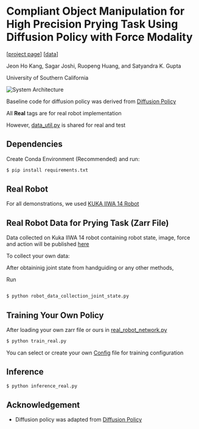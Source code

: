 # Compliant Object Manipulation for High Precision Prying Task Using Diffusion Policy with Force Modality

[[project page](https://rros-lab.github.io/diffusion-with-force.github.io/)] [[data](https://drive.google.com/drive/folders/1Mgbf2isA3XL6OeCrQGP3ahebH5lbbQgB?usp=drive_link)]

Jeon Ho Kang, Sagar Joshi, Ruopeng Huang, and Satyandra K. Gupta

University of Southern California

![System Architecture](imgs/overview_system.png)

Baseline code for diffusion policy was derived from [Diffusion Policy](https://github.com/real-stanford/diffusion_policy)

All  **Real** tags are for real robot implementation

However, [data_util.py](data_util.py) is shared for real and test


## Dependencies

Create Conda Environment (Recommended) and run:


```bash
$ pip install requirements.txt
```

## Real Robot 

For all demonstrations, we used [KUKA IIWA 14 Robot](https://www.kuka.com/en-de/products/robot-systems/industrial-robots/lbr-iiwa)


## Real Robot Data for Prying Task (Zarr File)
Data collected on Kuka IIWA 14 robot containing robot state, image, force and action will be published [here](https://drive.google.com/drive/folders/1Mgbf2isA3XL6OeCrQGP3ahebH5lbbQgB?usp=drive_link)


To collect your own data:

After obtaininig joint state from handguiding or any other methods,

Run

```bash

$ python robot_data_collection_joint_state.py

```


## Training Your Own Policy


After loading your own zarr file or ours in [real_robot_network.py](real_robot_network.py)

```bash
$ python train_real.py
```

You can select or create your own [Config](config) file for training configuration


## Inference

```bash
$ python inference_real.py
```


## Acknowledgement

+ Diffusion policy was adapted from [Diffusion Policy](https://github.com/real-stanford/diffusion_policy)